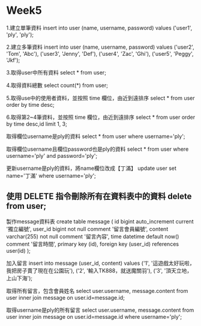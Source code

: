# Week5

1.建立單筆資料
insert into user (name, username, password) values
('user1', 'ply', 'ply');

2.建立多筆資料
insert into user (name, username, password) values
('user2', 'Tom', 'Abc'),
('user3', 'Jenny', 'Def'),
('user4', 'Zac', 'Ghi'),
('user5', 'Peggy', 'Jkf');

3.取得user中所有資料
select * from user;

4.取得資料總數
select count(*) from user;

5.取得use中的使用者資料，並按照 time 欄位，由近到遠排序
select * from user order by time desc;

6.取得第2~4筆資料，並按照 time 欄位，由近到遠排序
select * from user order by time desc,id limit 1, 3;

取得欄位username是ply的資料
select * from user where username='ply';

取得欄位username且欄位password也是ply的資料
select * from user where username='ply' and password='ply';

更新username是ply的資料，將name欄位改成【丁滿】
update user set name='丁滿' where username='ply';

使用 DELETE 指令刪除所有在資料表中的資料
delete from user;
---------------------------------------------------------------------------
製作message資料表
create table message (
id bigint auto_increment current '獨立編號',
user_id bigint not null comment '留言會員編號',
content varchar(255) not null comment '留言內容',
time datetime default now() comment '留言時間',
primary key (id),
foreign key (user_id) references user(id)
);

加入留言
insert into message (user_id, content) values
('1', '這遊戲太好玩啦，我把房子賣了現在在公園玩'),
('2', '輸入TK888，就送魔關羽'),
('3', '頂天立地，上山下海');

取得所有留言，包含會員姓名
select user.username, message.content
from user
inner join message
on user.id=message.id;

取得username是ply的所有留言
select user.username, message.content
from user
inner join message
on user.id=message.id
where username='ply';
